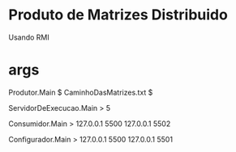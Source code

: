 # Produto de Matrizes Distribuido

Usando RMI

# args

Produtor.Main $ CaminhoDasMatrizes.txt $

ServidorDeExecucao.Main > 5

Consumidor.Main > 127.0.0.1 5500 127.0.0.1 5502

Configurador.Main > 127.0.0.1 5500 127.0.0.1 5501

